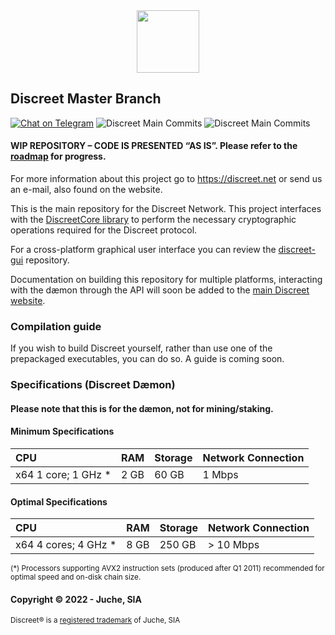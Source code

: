 <div align="center">
  <h1Discreet Network</h1>
  <img src="https://discreet.net/static/media/Discreet_eye.415ae4db.svg" width="100"/>
</div>

## Discreet Master Branch
[![Chat on Telegram][ico-telegram]][link-telegram]
![Discreet Main Commits][ico-activity-commit]
![Discreet Main Commits][ico-dotnet6]
#### WIP REPOSITORY – CODE IS PRESENTED “AS IS”. Please refer to the [roadmap](https://discreet.net/roadmap) for progress.

For more information about this project go to https://discreet.net or send us an e-mail, also found on the website.

This is the main repository for the Discreet Network. This project interfaces with the [DiscreetCore library](https://github.com/DiscreetNetwork/DiscreetCore-Win) to perform the necessary cryptographic operations required for the Discreet protocol.

For a cross-platform graphical user interface you can review the [discreet-gui](https://github.com/DiscreetNetwork/discreet-gui) repository.

Documentation on building this repository for multiple platforms, interacting with the dæmon through the API will soon be added to the [main Discreet website](https://discreet.net/roadmap).

### Compilation guide
If you wish to build Discreet yourself, rather than use one of the prepackaged executables, you can do so. A guide is coming soon.

### Specifications (Discreet Dæmon)
#### Please note that this is for the dæmon, not for mining/staking.
#### Minimum Specifications

| CPU | RAM | Storage | Network Connection |
| :--- | :--- | :--- | :--- |
| x64 1 core; 1 GHz * | 2 GB | 60 GB | 1 Mbps |

#### Optimal Specifications

| CPU | RAM | Storage | Network Connection |
| :--- | :--- | :--- | :--- |
| x64 4 cores; 4 GHz * | 8 GB | 250 GB | > 10 Mbps |

<sup>(*) Processors supporting AVX2 instruction sets (produced after Q1 2011) recommended for optimal speed and on-disk chain size. </sup>

#### Copyright © 2022 - Juche, SIA
<sup>Discreet® is a <a href="https://euipo.europa.eu/eSearch/#details/trademarks/018562628">registered trademark</a> of Juche, SIA</sup>

[ico-activity-commit]: https://img.shields.io/github/commit-activity/m/DiscreetNetwork/Discreet
[ico-telegram]: https://img.shields.io/badge/@DiscreetNetwork-2CA5E0.svg?style=flat-square&logo=telegram&label=Telegram
[ico-dotnet6]: https://img.shields.io/badge/dotnet-6-blue
[link-telegram]: https://t.me/DiscreetNetwork
